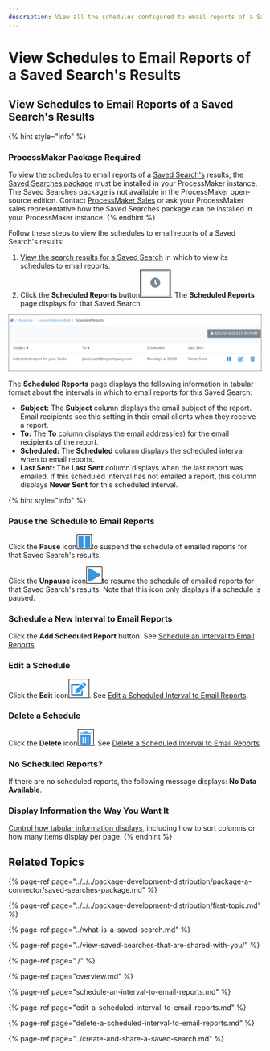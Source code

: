 ```yaml
---
description: View all the schedules configured to email reports of a Saved Search.
---
```


# View Schedules to Email Reports of a Saved Search's Results

## View Schedules to Email Reports of a Saved Search's Results

{% hint style="info" %}
### ProcessMaker Package Required

To view the schedules to email reports of a [Saved Search's](../what-is-a-saved-search.md) results, the [Saved Searches package](../../../package-development-distribution/package-a-connector/saved-searches-package.md) must be installed in your ProcessMaker instance. The Saved Searches package is not available in the ProcessMaker open-source edition. Contact [ProcessMaker Sales](mailto:sales@processmaker.com) or ask your ProcessMaker sales representative how the Saved Searches package can be installed in your ProcessMaker instance.
{% endhint %}

Follow these steps to view the schedules to email reports of a Saved Search's results:

1. [View the search results for a Saved Search](../view-saved-searches-that-are-shared-with-you/view-search-results-for-a-saved-search.md) in which to view its schedules to email reports.
2. Click the **Scheduled Reports** button![](../../../.gitbook/assets/scheduled-reports-button-saved-search-package.png). The **Scheduled Reports** page displays for that Saved Search.  

![Schedule to email reports for a Saved Search&apos;s results](../../../.gitbook/assets/schedules-saved-search-package.png)

The **Scheduled Reports** page displays the following information in tabular format about the intervals in which to email reports for this Saved Search:

* **Subject:** The **Subject** column displays the email subject of the report. Email recipients see this setting in their email clients when they receive a report.
* **To:** The **To** column displays the email address\(es\) for the email recipients of the report.
* **Scheduled:** The **Scheduled** column displays the scheduled interval when to email reports.
* **Last Sent:** The **Last Sent** column displays when the last report was emailed. If this scheduled interval has not emailed a report, this column displays **Never Sent** for this scheduled interval.

{% hint style="info" %}
### Pause the Schedule to Email Reports

Click the **Pause** icon![](../../../.gitbook/assets/pause-start-timer-event-element-icon-processes.png)to suspend the schedule of emailed reports for that Saved Search's results.

Click the **Unpause** icon![](../../../.gitbook/assets/play-start-timer-event-element-icon-processes.png)to resume the schedule of emailed reports for that Saved Search's results. Note that this icon only displays if a schedule is paused.

### Schedule a New Interval to Email Reports

Click the **Add Scheduled Report** button. See [Schedule an Interval to Email Reports](schedule-an-interval-to-email-reports.md).

### Edit a Schedule

Click the **Edit** icon![](../../../.gitbook/assets/edit-icon.png). See [Edit a Scheduled Interval to Email Reports](edit-a-scheduled-interval-to-email-reports.md).

### Delete a Schedule

Click the **Delete** icon![](../../../.gitbook/assets/trash-icon-process-modeler-processes.png). See [Delete a Scheduled Interval to Email Reports](delete-a-scheduled-interval-to-email-reports.md).

### No Scheduled Reports?

If there are no scheduled reports, the following message displays: **No Data Available**.

### Display Information the Way You Want It

[Control how tabular information displays](../../control-how-requests-display-in-a-tab.md), including how to sort columns or how many items display per page.
{% endhint %}

## Related Topics

{% page-ref page="../../../package-development-distribution/package-a-connector/saved-searches-package.md" %}

{% page-ref page="../../../package-development-distribution/first-topic.md" %}

{% page-ref page="../what-is-a-saved-search.md" %}

{% page-ref page="../view-saved-searches-that-are-shared-with-you/" %}

{% page-ref page="./" %}

{% page-ref page="overview.md" %}

{% page-ref page="schedule-an-interval-to-email-reports.md" %}

{% page-ref page="edit-a-scheduled-interval-to-email-reports.md" %}

{% page-ref page="delete-a-scheduled-interval-to-email-reports.md" %}

{% page-ref page="../create-and-share-a-saved-search.md" %}

